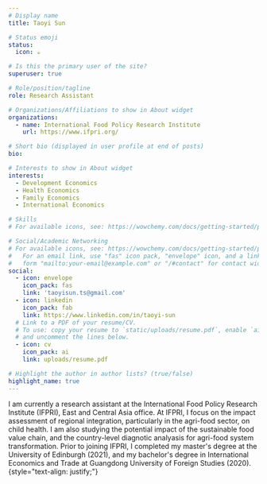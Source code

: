 ```yaml
---
# Display name
title: Taoyi Sun

# Status emoji
status:
  icon: ☕️

# Is this the primary user of the site?
superuser: true

# Role/position/tagline
role: Research Assistant

# Organizations/Affiliations to show in About widget
organizations:
  - name: International Food Policy Research Institute
    url: https://www.ifpri.org/

# Short bio (displayed in user profile at end of posts)
bio: 

# Interests to show in About widget
interests:
  - Development Economics
  - Health Economics
  - Family Economics
  - International Economics

# Skills
# For available icons, see: https://wowchemy.com/docs/getting-started/page-builder/#icons

# Social/Academic Networking
# For available icons, see: https://wowchemy.com/docs/getting-started/page-builder/#icons
#   For an email link, use "fas" icon pack, "envelope" icon, and a link in the
#   form "mailto:your-email@example.com" or "/#contact" for contact widget.
social:
  - icon: envelope
    icon_pack: fas
    link: 'taoyisun.ts@gmail.com'
  - icon: linkedin
    icon_pack: fab
    link: https://www.linkedin.com/in/taoyi-sun
  # Link to a PDF of your resume/CV.
  # To use: copy your resume to `static/uploads/resume.pdf`, enable `ai` icons in `params.yaml`,
  # and uncomment the lines below.
  - icon: cv
    icon_pack: ai
    link: uploads/resume.pdf

# Highlight the author in author lists? (true/false)
highlight_name: true
---
```


I am currently a research assistant at the International Food Policy Research Institute (IFPRI), East and Central Asia office. At IFPRI, I focus on the impact assessment of regional integration, particularly in the agri-food sector, on child health. I am also studying the potential impact of the sustainable food value chain, and the country-level diagnotic analyasis for agri-food system transformation. Prior to joining IFPRI, I completed my master's degree at the University of Edinburgh (2021), and my bachelor's degree in International Economics and Trade at Guangdong University of Foreign Studies (2020).
{style="text-align: justify;"}
